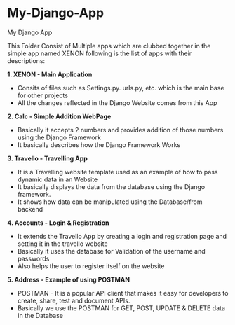# My-Django-App
My Django App

This Folder Consist of Multiple apps which are clubbed together in the simple app named XENON
following is the list of apps with their descriptions:

<b>1. XENON - Main Application</b>
<ul>
<li>Consits of files such as Settings.py. urls.py, etc. which is the main base for other projects
<li>All the changes reflected in the Django Website comes from this App
</ul>

<b>2. Calc - Simple Addition WebPage</b>
<ul>
<li>Basically it accepts 2 numbers and provides addition of those numbers using the Django Framework
<li>It basically describes how the Django Framework Works
</ul>

<b>3. Travello - Travelling App</b>
<ul>
<li>It is a Travelling website template used as an example of how to pass dynamic data in an Website
<li>It basically displays the data from the database using the Django framework.
<li>It shows how data can be manipulated using the Database/from backend
</ul>

<b>4. Accounts - Login & Registration</b>
<ul>
<li>It extends the Travello App by creating a login and registration page and setting it in the travello website
<li>Basically it uses the database for Validation of the username and passwords
<li>Also helps the user to register itself on the website
</ul>

<b>5. Address - Example of using POSTMAN</b>
<ul>
<li>POSTMAN - It is a popular API client that makes it easy for developers to create, share, test and document APIs.
<li>Basically we use the POSTMAN for GET, POST, UPDATE & DELETE data in the Database
</ul>
